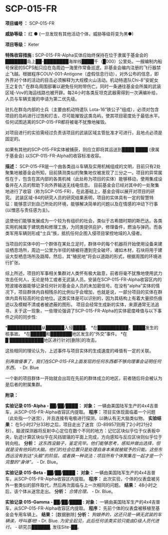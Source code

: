 # SCP-015-FR
**项目编号 ：**  SCP-015-FR

**威胁等级：**  红 ● (一旦发现有其他活动个体，威胁等级将变为黑●)

**项目等级：**  Keter

**特殊收容措施 :**  SCP-015-FR-Alpha实体应始终保持在位于隶属于基金会的███████岛上██-████████海岸线████千（█000）公里处。一艘编制内船号保密的SCPS船只应在岛周边一海里作常备巡逻。非基金会编内注册的飞行器禁止飞越。根据程序COUV-001-Antigone（虚假信息行动），对外公布的信息，即外界对个体的活动的目击必须解释为大规模火山活动。机动特遣队Chi-8“安妮女王之复仇” 在群岛周围部署以避免任何附带伤亡。同时一条通往基金会所属的武装区域-Vov的海运线路也被开辟。每24小时各类反坦克武器需得到一次满编补给，人员与车辆支援的申请为第二优先级。

驻扎在群岛内部的士兵（主要由机动特遣队 Lota-16“铁公子”组成），必须对包含项目的岛屿进行过饱和打击，尽可能摧毁这类岛屿，使其项目密度处于最低水平。任何试图逃离的SCP-015-FR都将被毫不犹豫地摧毁。

对项目进行的实验需经过负责该项目的武装区域主管批准才可进行，且地点必须是固定的。

如果有其他的SCP-015-FR实体被捕获，则应立即将其运送到████ ████ (隶属于基金会) 以SCP-015-FR-Alpha的收容标准收容。

**描述：**  SCP-015-FR是一个由各类战斗车辆及实用机械组成的文明，目前只有2处聚集地被基金会所知，目前猜测类似的聚集地仅被发现了三分之一。项目的异常属性在于，包含在其内部的各类机械（此处称为项目的实体）能够移动，使用集成设备并在人员的帮助下向外界输送无线电信息。
目前基金会已经对其中的一处聚集地进行了收容（称为SCP-015-FR），在此基础上，基金会得以展开对项目的研究。
武装区域-84的研究人员的研究结果表明，项目的实体具有一定的智慧特征：能够意识到自己所处的环境，能够解决简单的问题以及在情感的冲动下行事(以憎恶与责任感为主)。

这使他们能够发展成为一个较为有组织的社会，类似于古希腊时期的斯巴达。各类实用机械属于建筑商和修理工族，为同类提供庇护，修理备件，燃油与弹药。而各类军用车辆则形成“士兵”族，抵抗任何企图入侵项目掌控地域的入侵者。

当项目的实体中的一个群体在某处立足时，群体中的每个机器将开始使用设备来建设栖息场所，周边一公里为半径的植被将遭到完全破坏，诸如木材，石块将用于建设大型栖息场所及路障。然后，其“殖民地”将会以道路的形式，根据周围的环境进行扩张。

综上所述，项目的军事相关集群对人类怀有极大敌意，前者将毫不犹豫地使用武力攻击任何人，无论是特工或者无武装人员。安装在SCP-015-FR-Alpha收容区内的短波接收器能够记录任何针对基金会人员的未加密信号。在没有“alpha”实体的情况下，项目群体内自相残杀的比例似乎会增加，也就是说，一部分项目的实体在群体内具有较高的社会地位。这类实体是可以识别的，因为其结构上有着大量损伤痕迹以及模糊不清或者被遮蔽的图形。
项目会经常生成新的实体，来源通常无法追寻。关于这一现象，一些理论强调了SCP-015-FR-Alpha的实体密度峰值与以下事件之间的同步性:

*███████████从██████入侵████。
*在██████████，████发生的核事故。
*在█████和███████地区发生的“外交”事件。
*在█'███████████地区进行针对[删除]的攻击。

这些相同的理论认为，上述事件与项目实体的生成速度的峰值有一定的关联。

*别再做傻事了，我们在SCP-015-FR上面发现的任何东西都不够向理事会证明任何东西。*  - Dr. Blue

一个新的项目群体一开始就会出现在先前的群体成立的地区，前者随后将会被认为是后者的附属集群。

<strong>&#38468;&#24405;&#65306;</strong>

**实验记录 015-Alpha - ██/██/████：** 
**对象：** 一辆由美国陆军生产的4x4吉普车，从SCP-015-FR-Alpha收容区内提取。
**程序：** 项目实体现面临着一个问题（此处指一个迷宫），并且连接有电极进行探测，以确认有无大脑类似物。
**实验结果：** 在5小时27分33秒之后，项目走出了迷宫（D-89957则用了2小时21分2秒）。脑波探测器将反射中心定位在数个不同的地方：记忆区块似乎位于仪表板中央，轨迹计算区块似乎在风挡玻璃的平面上完成，方向感知与反应区块则似乎位于转向柱。
**分析：**  *这东西没脑子，鉴定完毕。他们能够思考，感知并做出选择，但就是没有他妈的大脑。他们的社会位置只是处理自身本来就被赋予的只能。这些东西远没有到达“头脑”的阶层。或者换一种说法：项目所有个体聚集在一起才是一个完整的“身体”。*  - Dr. Blue。

**实验记录 015-Beta - ██/██/████：** 
**对象：**  一辆由美国陆军生产的4x4吉普车，从SCP-015-FR-Alpha收容区内提取。
**程序：** 此次实验，个体的仪表盘被另外一套类似的部件取代，然后再次面临与上一次相同的问题。
**结果：** 48小时之后，该个体从迷宫走出。
**分析：**  *合情合理。*  - Dr. Blue。

**实验记录 015-Gamma - ██/██/████ :** 
**对象：**  一辆由美国陆军生产的4x4吉普车，从SCP-015-FR-Alpha收容区内提取。
**程序：** 先前个体的仪表盘被移植至基金会专用车辆上。
**结果：**  [数据删除]
**分析：**  *狗娘养的，这还只是一辆无武装的车辆诶，呼叫基地!*  - Dr. Blue.
*为安全起见，此后任何该类实验只能由D级人员代进行。*  - 研究员██████, 发往Site-██。

